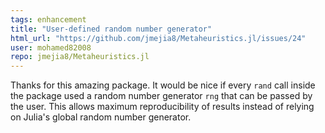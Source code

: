 ```yaml
---
tags: enhancement
title: "User-defined random number generator"
html_url: "https://github.com/jmejia8/Metaheuristics.jl/issues/24"
user: mohamed82008
repo: jmejia8/Metaheuristics.jl
---
```


Thanks for this amazing package. It would be nice if every `rand` call inside the package used a random number generator `rng` that can be passed by the user. This allows maximum reproducibility of results instead of relying on Julia's global random number generator.
